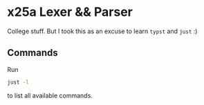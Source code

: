 # x25a Lexer && Parser

College stuff. But I took this as an excuse to learn `typst` and `just` :)

## Commands

Run

```bash
just -l
```

to list all available commands.

